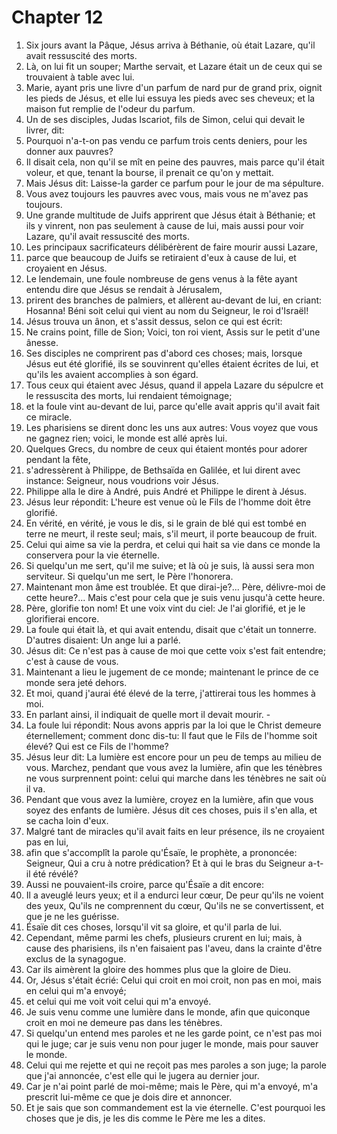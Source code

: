 # Chapter 12

1. Six jours avant la Pâque, Jésus arriva à Béthanie, où était Lazare, qu'il avait ressuscité des morts.
2. Là, on lui fit un souper; Marthe servait, et Lazare était un de ceux qui se trouvaient à table avec lui.
3. Marie, ayant pris une livre d'un parfum de nard pur de grand prix, oignit les pieds de Jésus, et elle lui essuya les pieds avec ses cheveux; et la maison fut remplie de l'odeur du parfum.
4. Un de ses disciples, Judas Iscariot, fils de Simon, celui qui devait le livrer, dit:
5. Pourquoi n'a-t-on pas vendu ce parfum trois cents deniers, pour les donner aux pauvres?
6. Il disait cela, non qu'il se mît en peine des pauvres, mais parce qu'il était voleur, et que, tenant la bourse, il prenait ce qu'on y mettait.
7. Mais Jésus dit: Laisse-la garder ce parfum pour le jour de ma sépulture.
8. Vous avez toujours les pauvres avec vous, mais vous ne m'avez pas toujours.
9. Une grande multitude de Juifs apprirent que Jésus était à Béthanie; et ils y vinrent, non pas seulement à cause de lui, mais aussi pour voir Lazare, qu'il avait ressuscité des morts.
10. Les principaux sacrificateurs délibérèrent de faire mourir aussi Lazare,
11. parce que beaucoup de Juifs se retiraient d'eux à cause de lui, et croyaient en Jésus.
12. Le lendemain, une foule nombreuse de gens venus à la fête ayant entendu dire que Jésus se rendait à Jérusalem,
13. prirent des branches de palmiers, et allèrent au-devant de lui, en criant: Hosanna! Béni soit celui qui vient au nom du Seigneur, le roi d'Israël!
14. Jésus trouva un ânon, et s'assit dessus, selon ce qui est écrit:
15. Ne crains point, fille de Sion; Voici, ton roi vient, Assis sur le petit d'une ânesse.
16. Ses disciples ne comprirent pas d'abord ces choses; mais, lorsque Jésus eut été glorifié, ils se souvinrent qu'elles étaient écrites de lui, et qu'ils les avaient accomplies à son égard.
17. Tous ceux qui étaient avec Jésus, quand il appela Lazare du sépulcre et le ressuscita des morts, lui rendaient témoignage;
18. et la foule vint au-devant de lui, parce qu'elle avait appris qu'il avait fait ce miracle.
19. Les pharisiens se dirent donc les uns aux autres: Vous voyez que vous ne gagnez rien; voici, le monde est allé après lui.
20. Quelques Grecs, du nombre de ceux qui étaient montés pour adorer pendant la fête,
21. s'adressèrent à Philippe, de Bethsaïda en Galilée, et lui dirent avec instance: Seigneur, nous voudrions voir Jésus.
22. Philippe alla le dire à André, puis André et Philippe le dirent à Jésus.
23. Jésus leur répondit: L'heure est venue où le Fils de l'homme doit être glorifié.
24. En vérité, en vérité, je vous le dis, si le grain de blé qui est tombé en terre ne meurt, il reste seul; mais, s'il meurt, il porte beaucoup de fruit.
25. Celui qui aime sa vie la perdra, et celui qui hait sa vie dans ce monde la conservera pour la vie éternelle.
26. Si quelqu'un me sert, qu'il me suive; et là où je suis, là aussi sera mon serviteur. Si quelqu'un me sert, le Père l'honorera.
27. Maintenant mon âme est troublée. Et que dirai-je?... Père, délivre-moi de cette heure?... Mais c'est pour cela que je suis venu jusqu'à cette heure.
28. Père, glorifie ton nom! Et une voix vint du ciel: Je l'ai glorifié, et je le glorifierai encore.
29. La foule qui était là, et qui avait entendu, disait que c'était un tonnerre. D'autres disaient: Un ange lui a parlé.
30. Jésus dit: Ce n'est pas à cause de moi que cette voix s'est fait entendre; c'est à cause de vous.
31. Maintenant a lieu le jugement de ce monde; maintenant le prince de ce monde sera jeté dehors.
32. Et moi, quand j'aurai été élevé de la terre, j'attirerai tous les hommes à moi.
33. En parlant ainsi, il indiquait de quelle mort il devait mourir. -
34. La foule lui répondit: Nous avons appris par la loi que le Christ demeure éternellement; comment donc dis-tu: Il faut que le Fils de l'homme soit élevé? Qui est ce Fils de l'homme?
35. Jésus leur dit: La lumière est encore pour un peu de temps au milieu de vous. Marchez, pendant que vous avez la lumière, afin que les ténèbres ne vous surprennent point: celui qui marche dans les ténèbres ne sait où il va.
36. Pendant que vous avez la lumière, croyez en la lumière, afin que vous soyez des enfants de lumière. Jésus dit ces choses, puis il s'en alla, et se cacha loin d'eux.
37. Malgré tant de miracles qu'il avait faits en leur présence, ils ne croyaient pas en lui,
38. afin que s'accomplît la parole qu'Ésaïe, le prophète, a prononcée: Seigneur, Qui a cru à notre prédication? Et à qui le bras du Seigneur a-t-il été révélé?
39. Aussi ne pouvaient-ils croire, parce qu'Ésaïe a dit encore:
40. Il a aveuglé leurs yeux; et il a endurci leur cœur, De peur qu'ils ne voient des yeux, Qu'ils ne comprennent du cœur, Qu'ils ne se convertissent, et que je ne les guérisse.
41. Ésaïe dit ces choses, lorsqu'il vit sa gloire, et qu'il parla de lui.
42. Cependant, même parmi les chefs, plusieurs crurent en lui; mais, à cause des pharisiens, ils n'en faisaient pas l'aveu, dans la crainte d'être exclus de la synagogue.
43. Car ils aimèrent la gloire des hommes plus que la gloire de Dieu.
44. Or, Jésus s'était écrié: Celui qui croit en moi croit, non pas en moi, mais en celui qui m'a envoyé;
45. et celui qui me voit voit celui qui m'a envoyé.
46. Je suis venu comme une lumière dans le monde, afin que quiconque croit en moi ne demeure pas dans les ténèbres.
47. Si quelqu'un entend mes paroles et ne les garde point, ce n'est pas moi qui le juge; car je suis venu non pour juger le monde, mais pour sauver le monde.
48. Celui qui me rejette et qui ne reçoit pas mes paroles a son juge; la parole que j'ai annoncée, c'est elle qui le jugera au dernier jour.
49. Car je n'ai point parlé de moi-même; mais le Père, qui m'a envoyé, m'a prescrit lui-même ce que je dois dire et annoncer.
50. Et je sais que son commandement est la vie éternelle. C'est pourquoi les choses que je dis, je les dis comme le Père me les a dites.

